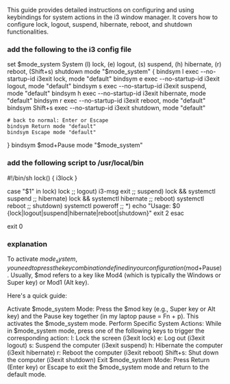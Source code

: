This guide provides detailed instructions on configuring and using keybindings for system actions in the i3 window manager. 
It covers how to configure lock, logout, suspend, hibernate, reboot, and shutdown functionalities.

### add the following to the i3 config file

set $mode_system System (l) lock, (e) logout, (s) suspend, (h) hibernate, (r) reboot, (Shift+s) shutdown
mode "$mode_system" {
    bindsym l exec --no-startup-id i3exit lock, mode "default"
    bindsym e exec --no-startup-id i3exit logout, mode "default"
    bindsym s exec --no-startup-id i3exit suspend, mode "default"
    bindsym h exec --no-startup-id i3exit hibernate, mode "default"
    bindsym r exec --no-startup-id i3exit reboot, mode "default"
    bindsym Shift+s exec --no-startup-id i3exit shutdown, mode "default"

    # back to normal: Enter or Escape
    bindsym Return mode "default"
    bindsym Escape mode "default"
}
bindsym $mod+Pause mode "$mode_system"

### add the following script to /usr/local/bin 
#!/bin/sh
lock() {
    i3lock
}

case "$1" in
    lock)
        lock
        ;;
    logout)
        i3-msg exit
        ;;
    suspend)
        lock && systemctl suspend
        ;;
    hibernate)
        lock && systemctl hibernate
        ;;
    reboot)
        systemctl reboot
        ;;
    shutdown)
        systemctl poweroff
        ;;
    *)
        echo "Usage: $0 {lock|logout|suspend|hibernate|reboot|shutdown}"
        exit 2
esac

exit 0

### explanation

To activate $mode_system, you need to press the key combination defined in your configuration ($mod+Pause). Usually, $mod refers to a key like Mod4 (which is typically the Windows or Super key) or Mod1 (Alt key).

Here's a quick guide:

Activate $mode_system Mode:
Press the $mod key (e.g., Super key or Alt key) and the Pause key together (in my laptop pause = Fn + p).
This activates the $mode_system mode.
Perform Specific System Actions:
While in $mode_system mode, press one of the following keys to trigger the corresponding action:
l: Lock the screen (i3exit lock)
e: Log out (i3exit logout)
s: Suspend the computer (i3exit suspend)
h: Hibernate the computer (i3exit hibernate)
r: Reboot the computer (i3exit reboot)
Shift+s: Shut down the computer (i3exit shutdown)
Exit $mode_system Mode:
Press Return (Enter key) or Escape to exit the $mode_system mode and return to the default mode.




